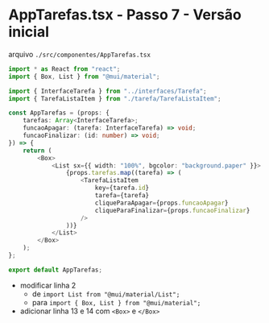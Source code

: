 # AppTarefas.tsx - Passo 7 - Versão inicial


arquivo `./src/componentes/AppTarefas.tsx`
```ts
import * as React from "react";
import { Box, List } from "@mui/material";

import { InterfaceTarefa } from "../interfaces/Tarefa";
import { TarefaListaItem } from "./tarefa/TarefaListaItem";

const AppTarefas = (props: {
	tarefas: Array<InterfaceTarefa>;
	funcaoApagar: (tarefa: InterfaceTarefa) => void;
	funcaoFinalizar: (id: number) => void;
}) => {
	return (
		<Box>
			<List sx={{ width: "100%", bgcolor: "background.paper" }}>
				{props.tarefas.map((tarefa) => (
					<TarefaListaItem
						key={tarefa.id}
						tarefa={tarefa}
						cliqueParaApagar={props.funcaoApagar}
						cliqueParaFinalizar={props.funcaoFinalizar}
					/>
				))}
			</List>
		</Box>
	);
};

export default AppTarefas;

```

- modificar linha 2
  - de `import List from "@mui/material/List";`
  - para `import { Box, List } from "@mui/material";`
- adicionar linha 13 e 14 com `<Box>` e `</Box>`
